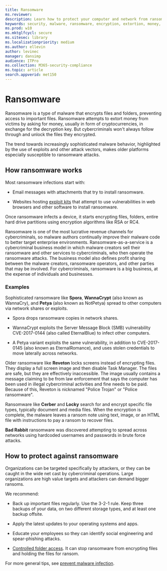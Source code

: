 ```yaml
---
title: Ransomware
ms.reviewer: 
description: Learn how to protect your computer and network from ransomware attacks, which can stop you from accessing your files.
keywords: security, malware, ransomware, encryption, extortion, money, key, infection, prevention, tips, WDSI, MMPC, Microsoft Malware Protection Center, ransomware-as-a-service, ransom, ransomware downloader, protection, prevention, solution, exploit kits, backup, Cerber, Locky, WannaCry, WannaCrypt, Petya, Spora
ms.prod: w10
ms.mktglfcycl: secure
ms.sitesec: library
ms.localizationpriority: medium
ms.author: ellevin
author: levinec
manager: dansimp
audience: ITPro
ms.collection: M365-security-compliance  
ms.topic: article
search.appverid: met150
---
```

# Ransomware

Ransomware is a type of malware that encrypts files and folders, preventing access to important files. Ransomware attempts to extort money from victims by asking for money, usually in form of cryptocurrencies, in exchange for the decryption key. But cybercriminals won't always follow through and unlock the files they encrypted.  

The trend towards increasingly sophisticated malware behavior, highlighted by the use of exploits and other attack vectors, makes older platforms especially susceptible to ransomware attacks.

## How ransomware works

Most ransomware infections start with:

* Email messages with attachments that try to install ransomware.

* Websites hosting [exploit kits](exploits-malware.md) that attempt to use vulnerabilities in web browsers and other software to install ransomware.

Once ransomware infects a device, it starts encrypting files, folders, entire hard drive partitions using encryption algorithms like RSA or RC4.

Ransomware is one of the most lucrative revenue channels for cybercriminals, so malware authors continually improve their malware code to better target enterprise environments. Ransomware-as-a-service is a cybercriminal business model in which malware creators sell their ransomware and other services to cybercriminals, who then operate the ransomware attacks. The business model also defines profit sharing between the malware creators, ransomware operators, and other parties that may be involved. For cybercriminals, ransomware is a big business, at the expense of individuals and businesses.

### Examples

Sophisticated ransomware like **Spora**, **WannaCrypt** (also known as WannaCry), and **Petya** (also known as NotPetya) spread to other computers via network shares or exploits.

* Spora drops ransomware copies in network shares.

* WannaCrypt exploits the Server Message Block (SMB) vulnerability CVE-2017-0144 (also called EternalBlue) to infect other computers. 

* A Petya variant exploits the same vulnerability, in addition to CVE-2017-0145 (also known as EternalRomance), and uses stolen credentials to move laterally across networks.

Older ransomware like **Reveton** locks screens instead of encrypting files. They display a full screen image and then disable Task Manager. The files are safe, but they are effectively inaccessible. The image usually contains a message claiming to be from law enforcement that says the computer has been used in illegal cybercriminal activities and fine needs to be paid. Because of this, Reveton is nicknamed "Police Trojan" or "Police ransomware".

Ransomware like **Cerber** and **Locky** search for and encrypt specific file types, typically document and media files. When the encryption is complete, the malware leaves a ransom note using text, image, or an HTML file with instructions to pay a ransom  to recover files.

**Bad Rabbit** ransomware was discovered attempting to spread across networks using hardcoded usernames and passwords in brute force attacks.

## How to protect against ransomware

 Organizations can be targeted specifically by attackers, or they can be caught in the wide net cast by cybercriminal operations. Large organizations are high value targets and attackers can demand bigger ransoms.

We recommend:

* Back up important files regularly. Use the 3-2-1 rule. Keep three backups of your data, on two different storage types, and at least one backup offsite.  

* Apply the latest updates to your operating systems and apps.

* Educate your employees so they can identify social engineering and spear-phishing attacks.

* [Controlled folder access](https://docs.microsoft.com/windows/security/threat-protection/windows-defender-exploit-guard/enable-controlled-folders-exploit-guard). It can stop ransomware from encrypting files and holding the files for ransom.

For more general tips, see [prevent malware infection](prevent-malware-infection.md).
